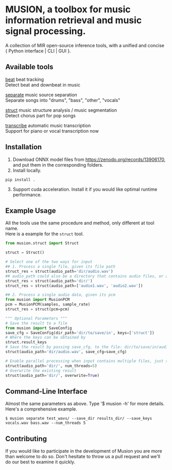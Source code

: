 # MUSION, a toolbox for music information retrieval and music signal processing.
A collection of MIR open-source inference tools, with a unified and concise { Python interface | CLI | GUI }.

## Available tools
[beat](musion/beat/README.md) beat tracking    
Detect beat and downbeat in music

[separate](musion/separate/README.md) music source separation  
Separate songs into "drums", "bass", "other", "vocals"

[struct](musion/struct/README.md) music structure analysis / music segmentation  
Detect chorus part for pop songs

[transcribe](musion/transcribe/README.md) automatic music transcription  
Support for piano or vocal transcription now

## Installation
1. Download ONNX model files from https://zenodo.org/records/13906170, and put them in the corresponding folders.
2. Install locally.
```shell
pip install .
```
3. Support cuda acceleration. Install it if you would like optimal runtime performance.

## Example Usage
All the tools use the same procedure and method, only different at tool name.  
Here is a example for the `struct` tool.
```python
from musion.struct import Struct

struct = Struct()

# Select one of the two ways for input
## 1. Process a single file, given its file path
struct_res = struct(audio_path='dir/audio.wav')
## audio_path could also be a directory that contains audio files, or a list of audio paths.
struct_res = struct(audio_path='dir/')
struct_res = struct(audio_path=['audio1.wav', 'audio2.wav'])

## 2. Process a single audio data, given its pcm
from musion import MusionPCM
pcm = MusionPCM(samples, sample_rate)
struct_res = struct(pcm=pcm)

""" Optional Parameters """
# Save the result to a file
from musion import SaveConfig
save_cfg = SaveConfig(dir_path='dir/to/save/in', keys=['struct'])
# Where the keys can be obtained by
struct.result_keys
# Save the result by passing save_cfg, to the file: dir/to/save/in/audio.strcut
struct(audio_path='dir/audio.wav', save_cfg=save_cfg)

# Enable parallel processing when input contains multiple files, just set a proper number for num_threads
struct(audio_path='dir/', num_threads=5)
# Overwrite the existing result
struct(audio_path='dir/', overwrite=True)
```
## Command-Line Interface
Almost the same parameters as above. Type '$ musion -h' for more details. Here's a comprehensive example.
```shell
$ musion separate test_wavs/ --save_dir results_dir/ --save_keys vocals.wav bass.wav --num_threads 5
```

## Contributing
If you would like to participate in the development of Musion you are more than welcome to do so. Don't hesitate to throw us a pull request and we'll do our best to examine it quickly.
